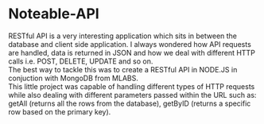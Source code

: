 # Noteable-API
RESTful API is a very interesting application which sits in between the database and client side application. I always wondered how API requests are handled, data is returned in JSON and how we deal with different HTTP calls i.e. POST, DELETE, UPDATE and so on.<br>
The best way to tackle this was to create a RESTful API in NODE.JS in conjuction with MongoDB from MLABS. <br>
This little project was capable of handling different types of HTTP requests while also dealing with different parameters passed within the URL such as: <br>
getAll (returns all the rows from the database), getByID (returns a specific row based on the primary key).
